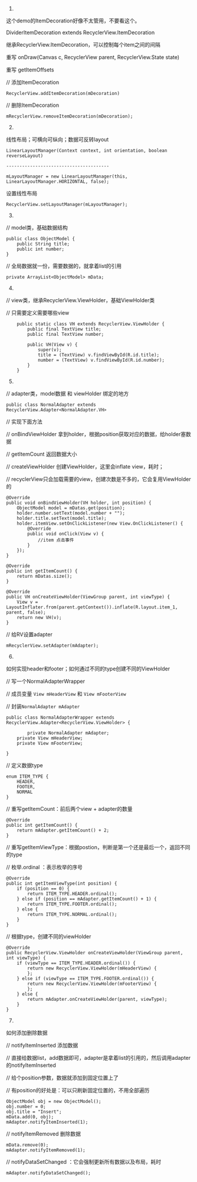 1.

这个demo的ItemDecoration好像不太管用，不要看这个。

DividerItemDecoration extends RecyclerView.ItemDecoration

继承RecyclerView.ItemDecoration，可以控制每个item之间的间隔

重写 onDraw(Canvas c, RecyclerView parent, RecyclerView.State state) 

重写 getItemOffsets

// 添加ItemDecoration

```
RecyclerView.addItemDecoration(mDecoration)
```

// 删除ItemDecoration

```
mRecyclerView.removeItemDecoration(mDecoration);
```



2.

线性布局；可横向可纵向；数据可反转layout

```
LinearLayoutManager(Context context, int orientation, boolean reverseLayout)

---------------------------------------

mLayoutManager = new LinearLayoutManager(this, LinearLayoutManager.HORIZONTAL, false);
```

设置线性布局

```
RecyclerView.setLayoutManager(mLayoutManager);
```



3.

// model类，基础数据结构

```
public class ObjectModel {
    public String title;
    public int number;
}
```

// 全局数据就一份，需要数据的，就拿着list的引用

```
private ArrayList<ObjectModel> mData;
```



4.

// view类，继承RecyclerView.ViewHolder，基础ViewHolder类

// 只需要定义需要哪些view

```
    public static class VH extends RecyclerView.ViewHolder {
        public final TextView title;
        public final TextView number;

        public VH(View v) {
            super(v);
            title = (TextView) v.findViewById(R.id.title);
            number = (TextView) v.findViewById(R.id.number);
        }
    }
```



5.

// adapter类，model数据 和 viewHolder 绑定的地方

```
public class NormalAdapter extends RecyclerView.Adapter<NormalAdapter.VH>
```

// 实现下面方法

// onBindViewHolder 拿到holder，根据position获取对应的数据，给holder塞数据

// getItemCount          返回数据大小

// createViewHolder   创建ViewHolder，这里会inflate view，耗时；

//                         		   recyclerView只会加载需要的view，创建次数是不多的，它会复用ViewHolder的

```
@Override
public void onBindViewHolder(VH holder, int position) {
    ObjectModel model = mDatas.get(position);
    holder.number.setText(model.number + "");
    holder.title.setText(model.title);
    holder.itemView.setOnClickListener(new View.OnClickListener() {
        @Override
        public void onClick(View v) {
            //item 点击事件
        }
    });
}

@Override
public int getItemCount() {
    return mDatas.size();
}

@Override
public VH onCreateViewHolder(ViewGroup parent, int viewType) {
    View v = LayoutInflater.from(parent.getContext()).inflate(R.layout.item_1, parent, false);
    return new VH(v);
}
```

// 给RV设置adapter

```
mRecyclerView.setAdapter(mAdapter);
```



6.

如何实现header和footer；如何通过不同的type创建不同的ViewHolder

// 写一个NormalAdapterWrapper

//		成员变量 `View mHeaderView` 和 `View mFooterView`

//		封装`NormalAdapter mAdapter`

```
public class NormalAdapterWrapper extends RecyclerView.Adapter<RecyclerView.ViewHolder> {

		private NormalAdapter mAdapter;
    private View mHeaderView;
    private View mFooterView;
    
}
```

// 定义数据type

```
enum ITEM_TYPE {
    HEADER,
    FOOTER,
    NORMAL
}
```

// 重写getItemCount：前后两个view + adapter的数量

```
@Override
public int getItemCount() {
    return mAdapter.getItemCount() + 2;
}
```

// 重写getItemViewType：根据postion，判断是第一个还是最后一个，返回不同的type

// 枚举.ordinal ：表示枚举的序号

```
@Override
public int getItemViewType(int position) {
    if (position == 0) {
        return ITEM_TYPE.HEADER.ordinal();
    } else if (position == mAdapter.getItemCount() + 1) {
        return ITEM_TYPE.FOOTER.ordinal();
    } else {
        return ITEM_TYPE.NORMAL.ordinal();
    }
}
```

// 根据type，创建不同的viewHolder

```
@Override
public RecyclerView.ViewHolder onCreateViewHolder(ViewGroup parent, int viewType) {
    if (viewType == ITEM_TYPE.HEADER.ordinal()) {
        return new RecyclerView.ViewHolder(mHeaderView) {
        };
    } else if (viewType == ITEM_TYPE.FOOTER.ordinal()) {
        return new RecyclerView.ViewHolder(mFooterView) {
        };
    } else {
        return mAdapter.onCreateViewHolder(parent, viewType);
    }
}
```



7.

如何添加删除数据

// notifyItemInserted 添加数据

//		直接给数据list，add数据即可，adapter是拿着list的引用的，然后调用adapter的notifyItemInserted

//		给个position参数，数据就添加到固定位置上了

//		有position的好处是：可以只刷新固定位置的，不用全部遍历

```
ObjectModel obj = new ObjectModel();
obj.number = 0;
obj.title = "Insert";
mData.add(0, obj);
mAdapter.notifyItemInserted(1);
```

// notifyItemRemoved  删除数据

```
mData.remove(0);
mAdapter.notifyItemRemoved(1);
```

// notifyDataSetChanged ：它会强制更新所有数据以及布局，耗时

```
mAdapter.notifyDataSetChanged();
```

